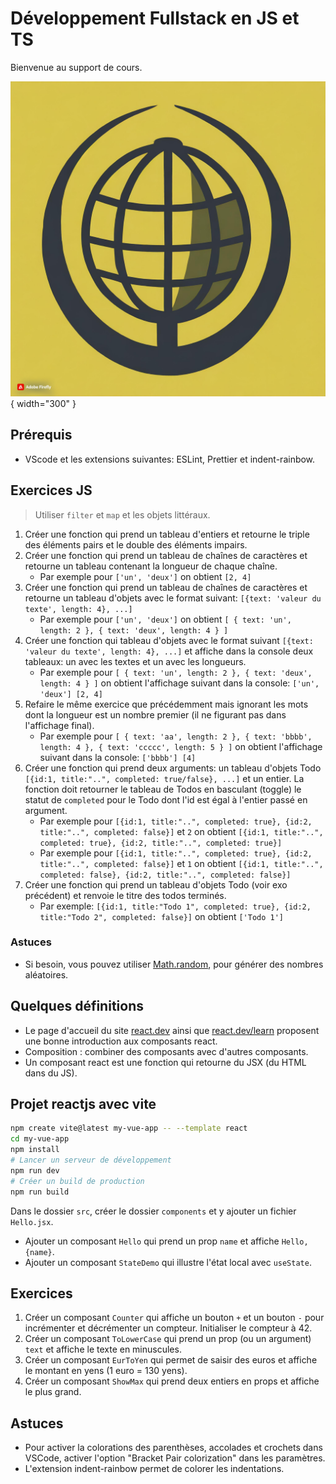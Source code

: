 # Développement Fullstack en JS et TS

Bienvenue au support de cours.

![logo généré par firefly](./img/logo.jpg){ width="300" }

## Prérequis

- VScode et les extensions suivantes: ESLint, Prettier et indent-rainbow.

## Exercices JS

> Utiliser `filter` et `map` et les objets littéraux.

1. Créer une fonction qui prend un tableau d'entiers et retourne le triple des éléments pairs et le double des éléments impairs.
1. Créer une fonction qui prend un tableau de chaînes de caractères et retourne un tableau contenant la longueur de chaque chaîne.
    - Par exemple pour `['un', 'deux']` on obtient `[2, 4]`
1. Créer une fonction qui prend un tableau de chaînes de caractères et retourne un tableau d'objets avec le format suivant: `[{text: 'valeur du texte', length: 4}, ...]`
    - Par exemple pour `['un', 'deux']` on obtient `[ { text: 'un', length: 2 }, { text: 'deux', length: 4 } ]`
1. Créer une fonction qui tableau d'objets avec le format suivant `[{text: 'valeur du texte', length: 4}, ...]` et affiche dans la console deux tableaux: un avec les textes et un avec les longueurs.
    - Par exemple pour `[ { text: 'un', length: 2 }, { text: 'deux', length: 4 } ]` on obtient l'affichage suivant dans la console: `['un', 'deux'] [2, 4]`
1. Refaire le même exercice que précédemment mais ignorant les mots dont la longueur est un nombre premier (il ne figurant pas dans l'affichage final).
    - Par exemple pour `[ { text: 'aa', length: 2 }, { text: 'bbbb', length: 4 }, { text: 'ccccc', length: 5 } ]` on obtient l'affichage suivant dans la console: `['bbbb'] [4]`
1. Créer une fonction qui prend deux arguments: un tableau d'objets Todo `[{id:1, title:"..", completed: true/false}, ...]` et un entier. La fonction doit retourner le tableau de Todos en basculant (toggle) le statut de `completed` pour le Todo dont l'id est égal à l'entier passé en argument.
    - Par exemple pour `[{id:1, title:"..", completed: true}, {id:2, title:"..", completed: false}]` et `2` on obtient `[{id:1, title:"..", completed: true}, {id:2, title:"..", completed: true}]`
    - Par exemple pour `[{id:1, title:"..", completed: true}, {id:2, title:"..", completed: false}]` et `1` on obtient `[{id:1, title:"..", completed: false}, {id:2, title:"..", completed: false}]`
1. Créer une fonction qui prend un tableau d'objets Todo (voir exo précédent) et renvoie le titre des todos terminés.
    - Par exemple: `[{id:1, title:"Todo 1", completed: true}, {id:2, title:"Todo 2", completed: false}]` on obtient `['Todo 1']`

### Astuces

- Si besoin, vous pouvez utiliser [Math.random](https://developer.mozilla.org/fr/docs/Web/JavaScript/Reference/Global_Objects/Math/random), pour générer des nombres aléatoires.

## Quelques définitions

- Le page d'accueil du site [react.dev](https://react.dev/) ainsi que [react.dev/learn](https://react.dev/learn) proposent une bonne introduction aux composants react.
- Composition : combiner des composants avec d'autres composants.
- Un composant react est une fonction qui retourne du JSX (du HTML dans du JS).

## Projet reactjs avec vite

```sh
npm create vite@latest my-vue-app -- --template react
cd my-vue-app
npm install
# Lancer un serveur de développement
npm run dev
# Créer un build de production
npm run build
```

Dans le dossier `src`, créer le dossier `components` et y ajouter un fichier `Hello.jsx`.

- Ajouter un composant `Hello` qui prend un prop `name` et affiche `Hello, {name}`.
- Ajouter un composant `StateDemo` qui illustre l'état local avec `useState`.

## Exercices

1. Créer un composant `Counter` qui affiche un bouton `+` et un bouton `-` pour incrémenter et décrémenter un compteur. Initialiser le compteur à 42.
1. Créer un composant `ToLowerCase` qui prend un prop (ou un argument) `text` et affiche le texte en minuscules.
1. Créer un composant `EurToYen` qui permet de saisir des euros et affiche le montant en yens (1 euro = 130 yens).
1. Créer un composant `ShowMax` qui prend deux entiers en props et affiche le plus grand.

## Astuces

- Pour activer la colorations des parenthèses, accolades et crochets dans VSCode, activer l'option "Bracket Pair colorization" dans les paramètres.
- L'extension indent-rainbow permet de colorer les indentations.

